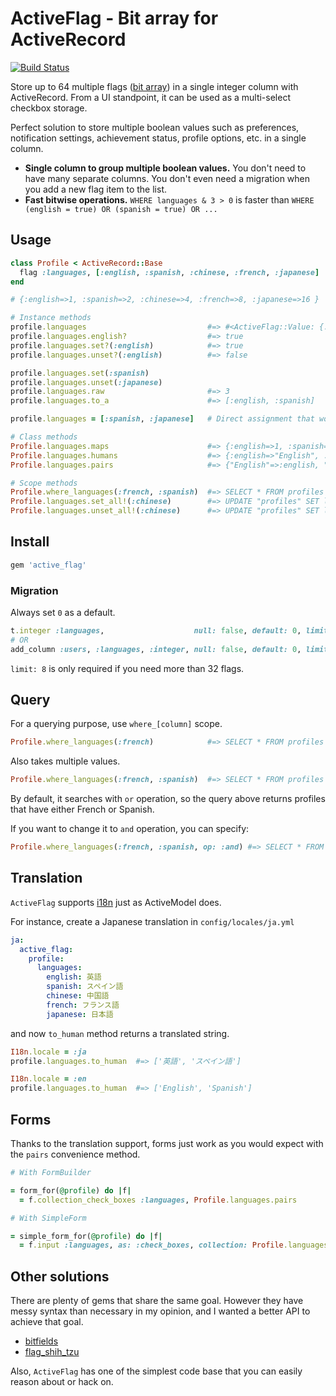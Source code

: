 # ActiveFlag - Bit array for ActiveRecord

[![Build Status](https://travis-ci.org/kenn/active_flag.svg)](https://travis-ci.org/kenn/active_flag)

Store up to 64 multiple flags ([bit array](https://en.wikipedia.org/wiki/Bit_array)) in a single integer column with ActiveRecord. From a UI standpoint, it can be used as a  multi-select checkbox storage.

Perfect solution to store multiple boolean values such as preferences, notification settings, achievement status, profile options, etc. in a single column.

* **Single column to group multiple boolean values.** You don't need to have many separate columns. You don't even need a migration when you add a new flag item to the list.
* **Fast bitwise operations.** `WHERE languages & 3 > 0` is faster than `WHERE (english = true) OR (spanish = true) OR ...`

## Usage

```ruby
class Profile < ActiveRecord::Base
  flag :languages, [:english, :spanish, :chinese, :french, :japanese]
end

# {:english=>1, :spanish=>2, :chinese=>4, :french=>8, :japanese=>16 }

# Instance methods
profile.languages                           #=> #<ActiveFlag::Value: {:english, :japanese}>
profile.languages.english?                  #=> true
profile.languages.set?(:english)            #=> true
profile.languages.unset?(:english)          #=> false

profile.languages.set(:spanish)
profile.languages.unset(:japanese)
profile.languages.raw                       #=> 3
profile.languages.to_a                      #=> [:english, :spanish]

profile.languages = [:spanish, :japanese]   # Direct assignment that works with forms

# Class methods
Profile.languages.maps                      #=> {:english=>1, :spanish=>2, :chinese=>4, :french=>8, :japanese=>16 }
Profile.languages.humans                    #=> {:english=>"English", :spanish=>"Spanish", :chinese=>"Chinese", :french=>"French", :japanese=>"Japanese"}
Profile.languages.pairs                     #=> {"English"=>:english, "Spanish"=>:spanish, "Chinese"=>:chinese, "French"=>:french, "Japanese"=>:japanese}

# Scope methods
Profile.where_languages(:french, :spanish)  #=> SELECT * FROM profiles WHERE languages & 10 > 0
Profile.languages.set_all!(:chinese)        #=> UPDATE "profiles" SET languages = COALESCE(languages, 0) | 4
Profile.languages.unset_all!(:chinese)      #=> UPDATE "profiles" SET languages = COALESCE(languages, 0) & ~4
```

## Install

```ruby
gem 'active_flag'
```

### Migration

Always set `0` as a default.

```ruby
t.integer :languages,                    null: false, default: 0, limit: 8
# OR
add_column :users, :languages, :integer, null: false, default: 0, limit: 8
```

`limit: 8` is only required if you need more than 32 flags.

## Query

For a querying purpose, use `where_[column]` scope.

```ruby
Profile.where_languages(:french)            #=> SELECT * FROM profiles WHERE languages & 8 > 0
```

Also takes multiple values.

```ruby
Profile.where_languages(:french, :spanish)  #=> SELECT * FROM profiles WHERE languages & 10 > 0
```

By default, it searches with `or` operation, so the query above returns profiles that have either French or Spanish.

If you want to change it to `and` operation, you can specify:

```ruby
Profile.where_languages(:french, :spanish, op: :and) #=> SELECT * FROM profiles WHERE languages = 10
```

## Translation

`ActiveFlag` supports [i18n](http://guides.rubyonrails.org/i18n.html) just as ActiveModel does.

For instance, create a Japanese translation in `config/locales/ja.yml`

```yaml
ja:
  active_flag:
    profile:
      languages:
        english: 英語
        spanish: スペイン語
        chinese: 中国語
        french: フランス語
        japanese: 日本語
```

and now `to_human` method returns a translated string.

```ruby
I18n.locale = :ja
profile.languages.to_human  #=> ['英語', 'スペイン語']

I18n.locale = :en
profile.languages.to_human  #=> ['English', 'Spanish']
```

## Forms

Thanks to the translation support, forms just work as you would expect with the `pairs` convenience method.

```ruby
# With FormBuilder

= form_for(@profile) do |f|
  = f.collection_check_boxes :languages, Profile.languages.pairs

# With SimpleForm

= simple_form_for(@profile) do |f|
  = f.input :languages, as: :check_boxes, collection: Profile.languages.pairs
```

## Other solutions

There are plenty of gems that share the same goal. However they have messy syntax than necessary in my opinion, and I wanted a better API to achieve that goal.

- [bitfields](https://github.com/grosser/bitfields)
- [flag_shih_tzu](https://github.com/pboling/flag_shih_tzu)

Also, `ActiveFlag` has one of the simplest code base that you can easily reason about or hack on.
